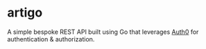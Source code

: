 # artigo

A simple bespoke REST API built using Go that leverages [Auth0](https://auth0.com) for authentication & authorization.
